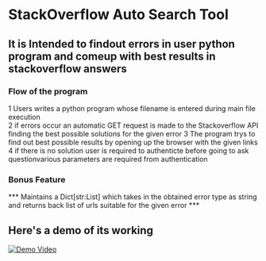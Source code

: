 
# StackOverflow Auto Search Tool
 
## It is Intended to findout errors in user python program and comeup with best results in stackoverflow answers

### Flow of the program

 1 Users writes a python program whose filename is entered during main file execution  
 2 if errors occur an automatic GET request is made to the Stackoverflow API finding the best  possible solutions for the given error 
 3 The program trys to find out best possible results by opening up the browser with the given links 
 4 if there is no solution user is required to authenticte  before going to ask questionvarious parameters are required from authentication 

### Bonus Feature

*** Maintains a Dict[str:List] which takes in the obtained error type as string and returns back list of urls suitable for the given error ***
 
## Here's a demo of its working

<a href="https://imgflip.com/gif/4tx2qe"> <img src="https://imgflip.com/gif/4tx2qe" alt="Demo Video">  </a>

